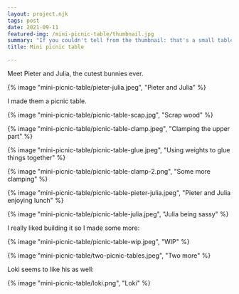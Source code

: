```yaml
---
layout: project.njk
tags: post
date: 2021-09-11
featured-img: /mini-picnic-table/thumbnail.jpg
summary: "If you couldn't tell from the thumbnail: that's a small table, not huge bunnies."
title: Mini picnic table

---
```


Meet Pieter and Julia, the cutest bunnies ever. 

{% image "mini-picnic-table/pieter-julia.jpeg", "Pieter and Julia" %}

I made them a picnic table.

{% image "mini-picnic-table/picnic-table-scap.jpg", "Scrap wood" %}

{% image "mini-picnic-table/picnic-table-clamp.jpeg", "Clamping the upper part" %}

{% image "mini-picnic-table/picnic-table-glue.jpeg", "Using weights to glue things together" %}

{% image "mini-picnic-table/picnic-table-clamp-2.png", "Some more clamping" %}

{% image "mini-picnic-table/picnic-table-pieter-julia.jpeg", "Pieter and Julia enjoying lunch" %}

{% image "mini-picnic-table/picnic-table-julia.jpeg", "Julia being sassy" %}

I really liked building it so I made some more:

{% image "mini-picnic-table/picnic-table-wip.jpeg", "WIP" %}

{% image "mini-picnic-table/two-picnic-tables.jpeg", "Two more" %}

Loki seems to like his as well:

{% image "mini-picnic-table/loki.png", "Loki" %}
